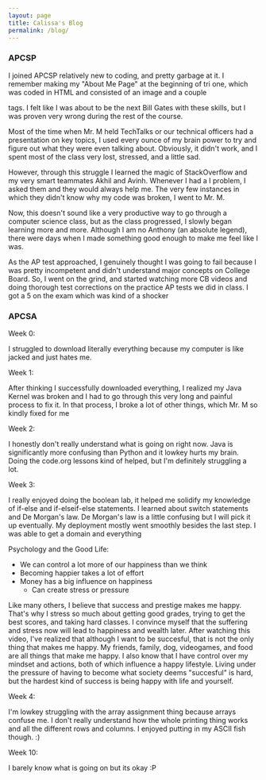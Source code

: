 ```yaml
---
layout: page
title: Calissa's Blog
permalink: /blog/
---
```


### APCSP 

I joined APCSP relatively new to coding, and pretty garbage at it. I remember making my "About Me Page" at the beginning of tri one, which was coded in HTML and consisted of an image and a couple <p> tags. I felt like I was about to be the next Bill Gates with these skills, but I was proven very wrong during the rest of the course.

Most of the time when Mr. M held TechTalks or our technical officers had a presentation on key topics, I used every ounce of my brain power to try and figure out what they were even talking about. Obviously, it didn't work, and I spent most of the class very lost, stressed, and a little sad. 

However, through this struggle I learned the magic of StackOverflow and my very smart teammates Akhil and Avinh. Whenever I had a I problem, I asked them and they would always help me. The very few instances in which they didn't know why my code was broken, I went to Mr. M. 

Now, this doesn't sound like a very productive way to go through a computer science class, but as the class progressed, I slowly began learning more and more. Although I am no Anthony (an absolute legend), there were days when I made something good enough to make me feel like I was. 

As the AP test approached, I genuinely thought I was going to fail because I was pretty incompetent and didn't understand major concepts on College Board. So, I went on the grind, and started watching more CB videos and doing thorough test corrections on the practice AP tests we did in class. I got a 5 on the exam which was kind of a shocker

### APCSA

Week 0:

I struggled to download literally everything because my computer is like jacked and just hates me. 

Week 1: 

After thinking I successfully downloaded everything, I realized my Java Kernel was broken and I had to go through this very long and painful process to fix it. In that process, I broke a lot of other things, which Mr. M so kindly fixed for me

Week 2:

I honestly don't really understand what is going on right now. Java is significantly more confusing than Python and it lowkey hurts my brain. Doing the code.org lessons kind of helped, but I'm definitely struggling a lot. 
  
Week 3:
  
I really enjoyed doing the boolean lab, it helped me solidify my knowledge of if-else and if-elseif-else statements. I learned about switch statements and De Morgan's law. De Morgan's law is a little confusing but I will pick it up eventually. My deployment mostly went smoothly besides the last step. I was able to get a domain and everything
  
Psychology and the Good Life:
- We can control a lot more of our happiness than we think 
- Becoming happier takes a lot of effort
- Money has a big influence on happiness
    - Can create stress or pressure
  
Like many others, I believe that success and prestige makes me happy. That's why I stress so much about getting good grades, trying to get the best scores, and taking hard classes. I convince myself that the suffering and stress now will lead to happiness and wealth later. After watching this video, I've realized that although I want to be succesful, that is not the only thing that makes me happy. My friends, family, dog, videogames, and food are all things that make me happy. I also know that I have control over my mindset and actions, both of which influence a happy lifestyle. Living under the pressure of having to become what society deems "succesful" is hard, but the hardest kind of success is being happy with life and yourself. 

Week 4:

I'm lowkey struggling with the array assignment thing because arrays confuse me. I don't really understand how the whole printing thing works and all the different rows and columns. I enjoyed putting in my ASCII fish though. :)

Week 10:

I barely know what is going on but its okay :P
